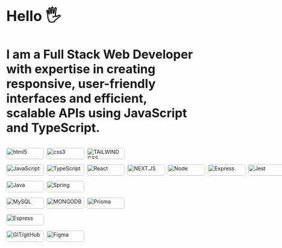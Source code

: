 <h1 style="font-size:38px">Hello 🖐️</h1>
<h2 style="font-size:32px">I am a Full Stack Web Developer with expertise in creating responsive, user-friendly interfaces and efficient, scalable APIs using JavaScript and TypeScript.</h2>

<div style="display:flex; flex-direction:column;">
  <section style="display:flex; flex-direction:row;gap:.5em; padding:.5em 0">
    <img style="width:100px;height:30px; border-radius:.3em;" alt="html5" src="https://img.shields.io/badge/HTML5-E34F26?style=for-the-badge&logo=html5&logoColor=white"/>
    <img style="width:100px;height:30px;border-radius:.3em" alt="css3" src="https://img.shields.io/badge/CSS3-1572B6?style=for-the-badge&logo=css3&logoColor=white"/>
    <img style="width:100px;height:30px;border-radius:.3em" alt="TAILWIND CSS" src="https://img.shields.io/badge/Tailwind_CSS-38B2AC?style=for-the-badge&logo=tailwind-css&logoColor=white"/>
  </section>

  <section style="display:flex; flex-direction:row;gap:.5em; padding:.5em 0">
    <img style="width:100px;height:30px; border-radius:.3em" alt="JavaScript" src="https://img.shields.io/badge/JavaScript-F7DF1E?style=for-the-badge&logo=javascript&logoColor=black"/>
    <img style="width:100px;height:30px; border-radius:.3em" alt="TypeScript" src="https://img.shields.io/badge/TypeScript-007ACC?style=for-the-badge&logo=typescript&logoColor=white"/>
    <img style="width:100px;height:30px; border-radius:.3em" alt="React" src="https://img.shields.io/badge/React-20232A?style=for-the-badge&logo=react&logoColor=61DAFB"/>
    <img style="width:100px;height:30px; border-radius:.3em" alt="NEXT.JS" src="https://img.shields.io/badge/Next.js-000?logo=nextdotjs&logoColor=fff&style=for-the-badge"/>
    <img style="width:100px;height:30px; border-radius:.3em" alt="Node" src="https://img.shields.io/badge/Node.js-43853D?style=for-the-badge&logo=node.js&logoColor=white"/>
    <img style="width:100px;height:30px; border-radius:.3em" alt="Express" src="https://img.shields.io/badge/Express.js-404D59?style=for-the-badge"/>
    <img style="width:100px;height:30px; border-radius:.3em" alt="Jest" src="https://img.shields.io/badge/Jest-944058?style=for-the-badge&logo=Jest&logoColor=white"/>
  </section>

  <section style="display:flex; flex-direction:row;gap:.5em; padding:.5em 0">
    <img style="width:100px;height:30px; border-radius:.3em" alt="Java" src="https://img.shields.io/badge/Java-ED8B00?style=for-the-badge&logo=openjdk&logoColor=white"/>
    <img style="width:100px;height:30px; border-radius:.3em" alt="Spring" src="https://img.shields.io/badge/Spring-6DB33F?style=for-the-badge&logo=spring&logoColor=white"/>
  </section>

  <section style="display:flex; flex-direction:row;gap:.5em; padding:.5em 0">
    <img style="width:100px;height:30px; border-radius:.3em" alt="MySQL" src="https://img.shields.io/badge/MySQL-005C84?style=for-the-badge&logo=mysql&logoColor=white"/>
    <img style="width:100px;height:30px; border-radius:.3em" alt="MONGODB" src="https://img.shields.io/badge/MongoDB-4EA94B?style=for-the-badge&logo=mongodb&logoColor=white"/>
    <img style="width:100px;height:30px; border-radius:.3em" alt="Prisma" src="https://img.shields.io/badge/Prisma-3982CE?style=for-the-badge&logo=Prisma&logoColor=white"/>
  </section>

  <section style="display:flex; flex-direction:row;gap:.5em; padding:.5em 0">
   <img style="width:100px;height:30px; border-radius:.3em" alt="Express" src="https://img.shields.io/badge/Docker-007ACC?style=for-the-badge&logo=Docker&logoColor=white"/>
  </section>

  <section style="display:flex; flex-direction:row;gap:.5em;padding:.5em 0">
    <img style="width:100px;height:30px; border-radius:.3em; " alt="GIT/gitHub" src="https://img.shields.io/badge/GIT-E44C30?style=for-the-badge&logo=git&logoColor=white"/>
    <img style="width:100px;height:30px; border-radius:.3em" alt="Figma" src="https://img.shields.io/badge/Figma-F24E1E?style=for-the-badge&logo=figma&logoColor=white"/>
  </section>
</div>
<!---
Source to stats: card https://github.com/anuraghazra/github-readme-stats#github-stats-card
Source to badges: https://dev.to/envoy_/150-badges-for-github-pnk#terminal
marceloxhenrique/marceloxhenrique is a ✨ special ✨ repository because its `README.md` (this file) appears on your GitHub profile.
You can click the Preview link to take a look at your changes.
--->
